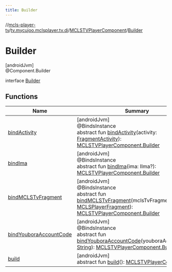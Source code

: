 ```yaml
---
title: Builder
---
```

//[mcls-player-tv](../../../../index.html)/[tv.mycujoo.mclsplayer.tv.di](../../index.html)/[MCLSTVPlayerComponent](../index.html)/[Builder](index.html)



# Builder



[androidJvm]\
@Component.Builder



interface [Builder](index.html)



## Functions


| Name | Summary |
|---|---|
| [bindActivity](bind-activity.html) | [androidJvm]<br>@BindsInstance<br>abstract fun [bindActivity](bind-activity.html)(activity: [FragmentActivity](https://developer.android.com/reference/kotlin/androidx/fragment/app/FragmentActivity.html)): [MCLSTVPlayerComponent.Builder](index.html) |
| [bindIma](bind-ima.html) | [androidJvm]<br>@BindsInstance<br>abstract fun [bindIma](bind-ima.html)(ima: IIma?): [MCLSTVPlayerComponent.Builder](index.html) |
| [bindMCLSTvFragment](bind-m-c-l-s-tv-fragment.html) | [androidJvm]<br>@BindsInstance<br>abstract fun [bindMCLSTvFragment](bind-m-c-l-s-tv-fragment.html)(mclsTvFragment: [MCLSPlayerFragment](../../../tv.mycujoo.mclsplayer.tv.ui/-m-c-l-s-player-fragment/index.html)): [MCLSTVPlayerComponent.Builder](index.html) |
| [bindYouboraAccountCode](bind-youbora-account-code.html) | [androidJvm]<br>@BindsInstance<br>abstract fun [bindYouboraAccountCode](bind-youbora-account-code.html)(youboraAccountCode: [String](https://kotlinlang.org/api/latest/jvm/stdlib/kotlin/-string/index.html)): [MCLSTVPlayerComponent.Builder](index.html) |
| [build](build.html) | [androidJvm]<br>abstract fun [build](build.html)(): [MCLSTVPlayerComponent](../index.html) |

